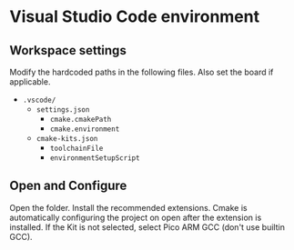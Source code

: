 # Visual Studio Code environment

## Workspace settings
Modify the hardcoded paths in the following files. Also set the board if applicable.
- `.vscode/`
    - `settings.json`
        - `cmake.cmakePath`
        - `cmake.environment`
    - `cmake-kits.json`
        - `toolchainFile`
        - `environmentSetupScript`

## Open and Configure
Open the folder. Install the recommended extensions. 
Cmake is automatically configuring the project on open after the extension is installed.
If the Kit is not selected, select Pico ARM GCC (don't use builtin GCC).

